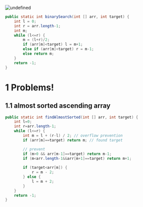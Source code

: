![undefined](https://upload.wikimedia.org/wikipedia/commons/c/c1/Binary-search-work.gif)
```java
public static int binarySearch(int [] arr, int target) {
	int l = 0;
	int r = arr.length-1;
	int m;
	while (l<=r) {
		m = (l+r)/2;
		if (arr[m]<target) l = m+1;
		else if (arr[m]<target) r = m-1;
		else return m;
	}
	return -1;
}
```

# 1	Problems!
## 1.1	almost sorted ascending array
```java
public static int findAlmostSorted(int [] arr, int target) {
	int l=0;
	int r=arr.length-1;
	while (l<=r) {
		int m = l + (r-l) / 2; // overflow prevention
		if (arr[m]==target) return m; // found target

		// prevent 
		if (m>0 && arr[m-1]==target) return m-1; 
		if (m<arr.length-1&&arr[m+1]==target) return m+1;
		
		if (target<arr[m]) {
			r = m - 2;
		} else {
			l = m + 2;
		}
	}
	return -1;
}
```